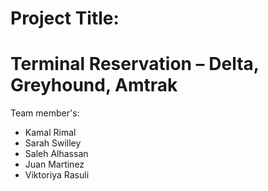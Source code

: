 # Project Title: 
# Terminal Reservation – Delta, Greyhound, Amtrak

Team member's: 
- Kamal Rimal 
- Sarah Swilley 
- Saleh Alhassan 
- Juan Martinez 
- Viktoriya Rasuli
